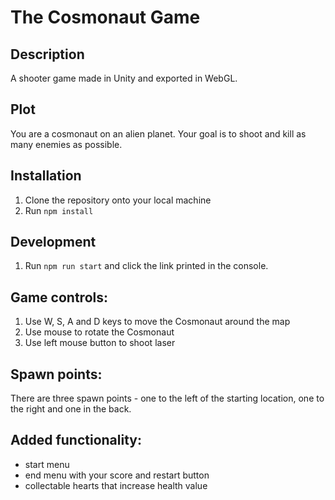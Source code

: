 # The Cosmonaut Game

## Description
A shooter game made in Unity and exported in WebGL. 

## Plot
You are a cosmonaut on an alien planet. Your goal is to shoot and kill as many enemies as possible.

## Installation

1. Clone the repository onto your local machine
1. Run `npm install`

## Development
1. Run `npm run start` and click the link printed in the console.

## Game controls:
1. Use W, S, A and D keys to move the Cosmonaut 
   around the map
2. Use mouse to rotate the Cosmonaut
3. Use left mouse button to shoot laser

## Spawn points:
There are three spawn points - one to the left of
the starting location, one to the right and one
in the back.

## Added functionality:
- start menu
- end menu with your score and restart button
- collectable hearts that increase health value
